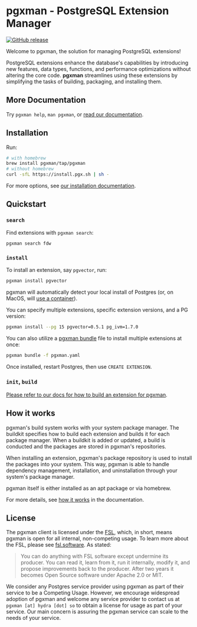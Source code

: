 # pgxman - PostgreSQL Extension Manager

[![GitHub release](https://img.shields.io/github/release/pgxman/pgxman.svg)](https://github.com/pgxman/pgxman/releases)

Welcome to pgxman, the solution for managing PostgreSQL extensions!

PostgreSQL extensions enhance the database's capabilities by introducing new
features, data types, functions, and performance optimizations without altering
the core code. **pgxman** streamlines using these extensions by simplifying the
tasks of building, packaging, and installing them.

## More Documentation

Try `pgxman help`, `man pgxman`, or [read our documentation](https://docs.pgxman.com).

## Installation

Run:

```sh
# with homebrew
brew install pgxman/tap/pgxman
# without homebrew
curl -sfL https://install.pgx.sh | sh -
```

For more options, see [our installation documentation](https://docs.pgxman.com/installing_pgxman).

## Quickstart

### `search`

Find extensions with `pgxman search`:

```sh
pgxman search fdw
```

### `install`

To install an extension, say `pgvector`, run:

```sh
pgxman install pgvector
```

pgxman will automatically detect your local install of Postgres (or, on MacOS, will [use a container](https://docs.pgxman.com/container)).

You can specify multiple extensions, specific extension versions, and a PG version:

```sh
pgxman install --pg 15 pgvector=0.5.1 pg_ivm=1.7.0
```

You can also utilize a [pgxman bundle](https://docs.pgxman.com/spec/bundle) file to install multiple extensions at once:

```sh
pgxman bundle -f pgxman.yaml
```

Once installed, restart Postgres, then use `CREATE EXTENSION`.


### `init`, `build`

[Please refer to our docs for how to build an extension for pgxman](https://docs.pgxman.com/building_an_extension).

## How it works

pgxman's build system works with your system package manager. The buildkit
specifies how to build each extension and builds it for each package manager.
When a buildkit is added or updated, a build is conducted and the packages are
stored in pgxman's repositories.

When installing an extension, pgxman's package repository is used to install
the packages into your system. This way, pgxman is able to handle dependency
management, installation, and uninstallation through your system's package
manager.

pgxman itself is either installed as an apt package or via homebrew.

For more details, see [how it works](https://docs.pgxman.com/how_it_works) in the
documentation.

## License

The pgxman client is licensed under the [FSL](LICENSE.md), which, in short, means
pgxman is open for all internal, non-competing usage. To learn more about the
FSL, please see [fsl.software](https://fsl.software). As stated:

> You can do anything with FSL software except undermine its producer. You can read it,
> learn from it, run it internally, modify it, and propose improvements back to the
> producer. After two years it becomes Open Source software under Apache 2.0 or MIT.

We consider any Postgres service provider using pgxman as part of their service
to be a Competing Usage. However, we encourage widespread adoption of pgxman and welcome
any service provider to contact us at `pgxman [at] hydra [dot] so` to obtain a
license for usage as part of your service. Our main concern is assuring the pgxman
service can scale to the needs of your service.
